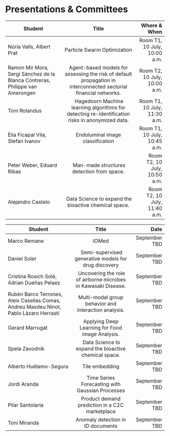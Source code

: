 # Presentations & Committees

| Student   |      Title      |  Where & When |
|----------|:---------:|----------:|
| Núria Valls, Albert Prat	 |  Particle Swarm Optimization | Room T1, 10 July, 10:00 a.m. |
|  Ramon Mir Mora, Sergi Sánchez de la Blanca Contreras, Philippe van Amerongen	| Agent-based models for assessing the risk of default propagation in interconnected sectorial financial networks.	| Room T2, 10 July, 10:00 a.m.  |
|  Tom Rolandus | Hagedoorn	Machine learning algorithms for detecting re-identification risks in anonymized data. |	Room T1, 10 July, 11:30 a.m.   |
|  Èlia Ficapal Vila, Stefan Ivanov	| Endoluminal image classification	| Room T1, 10 July, 10:45 a.m.  |
|  Peter Weber, Eduard Ribas	| Man-made structures detection from space.	| Room T2, 10 July, 10:50 a.m.  |
|  Alejandro Castelo	| Data Science to expand the bioactive chemical space.	| Room T2, 10 July, 11:40 a.m.   |


| Student   |      Title      |  Date |
|----------|:-------------:|------:|
| Marco Remane |	IOMed	| September TBD |
|  Daniel Soler	| Semi-supervised generative models for drug discovery	| September TBD  |
|  Cristina Rosich Solé, Adrian Dueñas Pelaez	| Uncovering the role of airborne microbes in Kawasaki Disease.	| September TBD  |
|  Rubén Barco Terrones, Aleix Casellas Comas, Andreu Masdeu Ninot, Pablo Lázaro Herrasti	| Multi-modal group behavior and interaction analysis.	| September TBD  |
|  Gerard Marrugat	| Applying Deep Learning for Food image Analysis.	| September TBD  |
|  Spela Zavodnik	| Data Science to expand the bioactive chemical space.	| September TBD  |
| Alberto Huélamo-Segura | Tile embedding | September TBD |
| Jordi Aranda | Time Series Forecasting with Gaussian Processes | September TBD |
| Pilar Santolaria | Product demand prediction in a C2C marketplace  | September TBD |
| Toni Miranda | Anomaly detection in ID documents  | September TBD |

